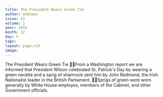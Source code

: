 ```yaml
---
title: The President Wears Green Tie
author: Unknown
issue: 22
volume: 3
year: 1916
month: 12
day: V
tags:
layout: page.njk
image:
---
```

The President Wears Green Tie From a Washington report we are informed that President Wilson celebrated St. Patrick's Day by wearing a green necktie and a sprig of shamrock sent him by John Redmond, the Irish Nationalist leader in the British Parliament. Sprigs of green were worn generally by White House employes, members of the Cabinet, and other Government officials. 
